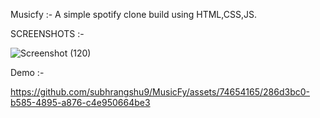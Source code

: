 Musicfy  :-
  A simple spotify clone build using  HTML,CSS,JS.

SCREENSHOTS :- 


![Screenshot (120)](https://github.com/subhrangshu9/MusicFy/assets/74654165/cef5cbb6-82b4-49d0-8a7c-4b378ae496fd)


Demo :-


https://github.com/subhrangshu9/MusicFy/assets/74654165/286d3bc0-b585-4895-a876-c4e950664be3












